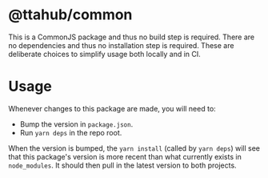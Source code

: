 # @ttahub/common

This is a CommonJS package and thus no build step is required. There are no dependencies and thus no installation step is required. These are deliberate choices to simplify usage both locally and in CI.

# Usage

Whenever changes to this package are made, you will need to:

- Bump the version in `package.json`.
- Run `yarn deps` in the repo root.

When the version is bumped, the `yarn install` (called by `yarn deps`) will see that this package's version is more recent than what currently exists in `node_modules`. It should then pull in the latest version to both projects.